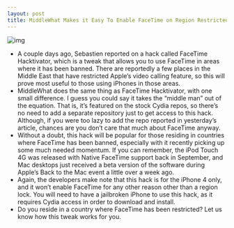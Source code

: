 ```yaml
---
layout: post
title: MiddleWhat Makes it Easy To Enable FaceTime on Region Restricted Phones
---
```

![img](http://media.idownloadblog.com/wp-content/uploads/2010/10/MiddleWhat-e1288329527301.png)
* A couple days ago, Sebastien reported on a hack called FaceTime Hacktivator, which is a tweak that allows you to use FaceTime in areas where it has been banned. There are reportedly a few places in the Middle East that have restricted Apple’s video calling feature, so this will prove most useful to those using iPhones in those areas.
* MiddleWhat does the same thing as FaceTime Hacktivator, with one small difference. I guess you could say it takes the “middle man” out of the equation. That is, it’s featured on the stock Cydia repos, so there’s no need to add a separate repository just to get access to this hack. Although, if you were too lazy to add the repo reported in yesterday’s article, chances are you don’t care that much about FaceTime anyway.
* Without a doubt, this hack will be popular for those residing in countries where FaceTime has been banned, especially with it recently picking up some much needed momentum. If you can remember, the iPod Touch 4G was released with Native FaceTime support back in September, and Mac desktops just received a beta version of the software during Apple’s Back to the Mac event a little over a week ago.
* Again, the developers make note that this hack is for the iPhone 4 only, and it won’t enable FaceTime for any other reason other than a region lock. You will need to have a jailbroken iPhone to use this hack, as it requires Cydia access in order to download and install.
* Do you reside in a country where FaceTime has been restricted? Let us know how this tweak works for you.

